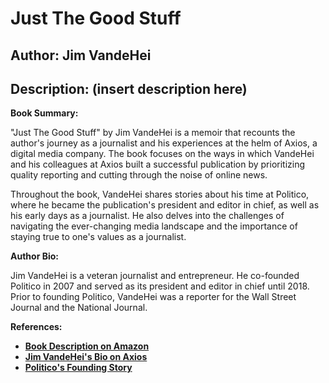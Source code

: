 # Just The Good Stuff
## Author: Jim VandeHei
## Description: (insert description here)
**Book Summary:**

"Just The Good Stuff" by Jim VandeHei is a memoir that recounts the author's journey as a journalist and his experiences at the helm of Axios, a digital media company. The book focuses on the ways in which VandeHei and his colleagues at Axios built a successful publication by prioritizing quality reporting and cutting through the noise of online news.

Throughout the book, VandeHei shares stories about his time at Politico, where he became the publication's president and editor in chief, as well as his early days as a journalist. He also delves into the challenges of navigating the ever-changing media landscape and the importance of staying true to one's values as a journalist.

**Author Bio:**

Jim VandeHei is a veteran journalist and entrepreneur. He co-founded Politico in 2007 and served as its president and editor in chief until 2018. Prior to founding Politico, VandeHei was a reporter for the Wall Street Journal and the National Journal.

**References:**

* [**Book Description on Amazon**](https://www.amazon.com/Just-Good-Stuff-Journalism-Memoir/dp/1250271057)
* [**Jim VandeHei's Bio on Axios**](https://www.axios.com/jim-vandehei-ba5c447e-b456-4e95-b0f5-d7f57a0c7ffa)
* [**Politico's Founding Story**](https://www.politico.com/magazine/story/2019/05/17/politico-jim-vandehei-jen-palmieri-227384)